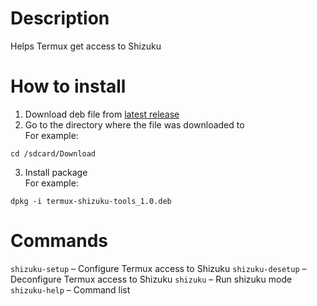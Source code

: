 # Description
Helps Termux get access to Shizuku

# How to install
1. Download deb file from [latest release](https://github.com/AlexeiCrystal/termux-shizuku-tools/releases/latest)
2. Go to the directory where the file was downloaded to</br>
For example:</br>
```
cd /sdcard/Download
```
3. Install package</br>
For example:</br>
```
dpkg -i termux-shizuku-tools_1.0.deb
```

# Commands
`shizuku-setup` – Configure Termux access to Shizuku
`shizuku-desetup` – Deconfigure Termux access to Shizuku
`shizuku` – Run shizuku mode
`shizuku-help` – Command list


